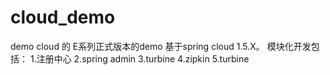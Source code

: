 # cloud_demo
demo
cloud 的 E系列正式版本的demo 基于spring cloud 1.5.X。
模块化开发包括：
1.注册中心
2.spring admin
3.turbine
4.zipkin
5.turbine
